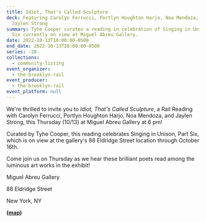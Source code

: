 ```yaml
---
title: Idiot, That's Called Sculpture
deck: Featuring Carolyn Ferrucci, Portlyn Houghton Harjo, Noa Mendoza, and
  Jaylen Strong
summary: Tyhe Cooper curates a reading in celebration of Singing in Unison, Part
  Six currently on view at Miguel Abreu Gallery.
date: 2022-10-13T18:00:00-0500
end_date: 2022-10-13T20:00:00-0500
series: -28
collections:
  - community-listing
event_organizer:
  - the-brooklyn-rail
event_producer:
  - the-brooklyn-rail
event_platform: null
---
```

We're thrilled to invite you to *Idiot, That's Called Sculpture*, a Rail Reading with Carolyn Ferrucci, Portlyn Houghton Harjo, Noa Mendoza, and Jaylen Strong, this Thursday (10/13) at Miguel Abreu Gallery at 6 pm!



Curated by Tyhe Cooper, this reading celebrates Singing in Unison, Part Six, which is on view at the gallery's 88 Eldridge Street location through October 16th.



Come join us on Thursday as we hear these brilliant poets read among the luminous art works in the exhibit!



Miguel Abreu Gallery

88 Eldridge Street

New York, NY

**([map](https://goo.gl/maps/bifEHwUAE54LzXHk8))**